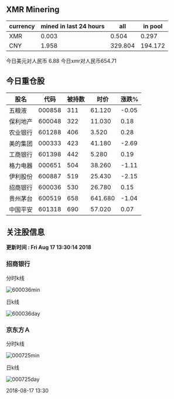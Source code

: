 ## XMR Minering

|currency|mined in last 24 hours|all|in pool|
|---|---|---|---|
|XMR|0.003|0.504|0.297|
|CNY|1.958|329.804|194.172|

今日美元对人民币 6.88	今日xmr对人民币654.71


## 今日重仓股 

|股名|代码|被持数|时价|涨跌%|
|---|---|---|---|---|
|五粮液|000858|311|61.120|-0.05|
|保利地产|600048|322|11.030|0.18|
|农业银行|601288|406|3.520|0.28|
|美的集团|000333|423|41.180|-2.69|
|工商银行|601398|442|5.280|0.19|
|格力电器|000651|504|38.260|-1.11|
|伊利股份|600887|519|25.430|-2.15|
|招商银行|600036|530|26.780|0.15|
|贵州茅台|600519|658|641.680|-1.04|
|中国平安|601318|690|57.020|0.07|

## 关注股信息
**更新时间 : Fri Aug 17 13:30:14 2018**
### 招商银行 
分时k线

![600036min](http://image.sinajs.cn/newchart/min/n/sh600036.gif)

日k线

![600036day](http://image.sinajs.cn/newchart/daily/n/sh600036.gif)

### 京东方Ａ 
分时k线

![000725min](http://image.sinajs.cn/newchart/min/n/sz000725.gif)

日k线

![000725day](http://image.sinajs.cn/newchart/daily/n/sz000725.gif)

2018-08-17 13:30
